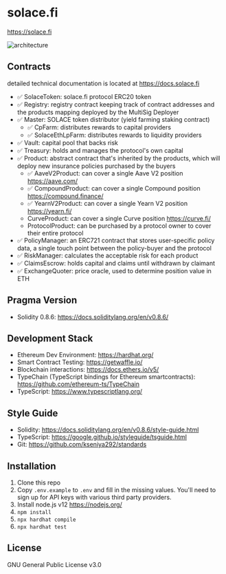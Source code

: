 # solace.fi
https://solace.fi

![architecture](tech-arch.svg)

## Contracts
detailed technical documentation is located at https://docs.solace.fi
* :white_check_mark: SolaceToken: solace.fi protocol ERC20 token
* :white_check_mark: Registry: registry contract keeping track of contract addresses and the products mapping deployed by the MultiSig Deployer
* :white_check_mark: Master: SOLACE token distributor (yield farming staking contract)
  * :white_check_mark: CpFarm: distributes rewards to capital providers
  * :white_check_mark: SolaceEthLpFarm: distributes rewards to liquidity providers
* :white_check_mark: Vault: capital pool that backs risk
* :white_check_mark: Treasury: holds and manages the protocol's own capital
* :white_check_mark: Product: abstract contract that's inherited by the products, which will deploy new insurance policies purchased by the buyers
  * :white_check_mark: AaveV2Product: can cover a single Aave V2 position https://aave.com/
  * :white_check_mark: CompoundProduct: can cover a single Compound position https://compound.finance/
  * :white_check_mark: YearnV2Product: can cover a single Yearn V2 position https://yearn.fi/
  * CurveProduct: can cover a single Curve position https://curve.fi/
  * ProtocolProduct: can be purchased by a protocol owner to cover their entire protocol
* :white_check_mark: PolicyManager: an ERC721 contract that stores user-specific policy data, a single touch point between the policy-buyer and the protocol
* :white_check_mark: RiskManager: calculates the acceptable risk for each product
* :white_check_mark: ClaimsEscrow: holds capital and claims until withdrawn by claimant
* :white_check_mark: ExchangeQuoter: price oracle, used to determine position value in ETH

## Pragma Version
* Solidity 0.8.6: https://docs.soliditylang.org/en/v0.8.6/

## Development Stack
* Ethereum Dev Environment: https://hardhat.org/
* Smart Contract Testing: https://getwaffle.io/
* Blockchain interactions: https://docs.ethers.io/v5/
* TypeChain (TypeScript bindings for Ethereum smartcontracts): https://github.com/ethereum-ts/TypeChain
* TypeScript: https://www.typescriptlang.org/

## Style Guide
* Solidity: https://docs.soliditylang.org/en/v0.8.6/style-guide.html
* TypeScript: https://google.github.io/styleguide/tsguide.html
* Git: https://github.com/kseniya292/standards

## Installation
1. Clone this repo
2. Copy `.env.example` to `.env` and fill in the missing values. You'll need to sign up for API keys with various third party providers.
3. Install node.js v12 https://nodejs.org/
4. `npm install`
5. `npx hardhat compile`
6. `npx hardhat test`

## License
GNU General Public License v3.0
